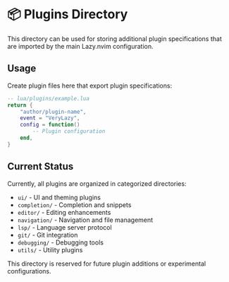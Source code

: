 # 📦 Plugins Directory

This directory can be used for storing additional plugin specifications that are imported by the main Lazy.nvim configuration.

## Usage

Create plugin files here that export plugin specifications:

```lua
-- lua/plugins/example.lua
return {
    "author/plugin-name",
    event = "VeryLazy", 
    config = function()
        -- Plugin configuration
    end,
}
```

## Current Status

Currently, all plugins are organized in categorized directories:
- `ui/` - UI and theming plugins
- `completion/` - Completion and snippets
- `editor/` - Editing enhancements
- `navigation/` - Navigation and file management
- `lsp/` - Language server protocol
- `git/` - Git integration
- `debugging/` - Debugging tools
- `utils/` - Utility plugins

This directory is reserved for future plugin additions or experimental configurations.
